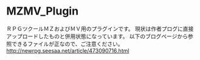# MZMV_Plugin

ＲＰＧツクールＭＺおよびＭＶ用のプラグインです。
現状は作者プログに直接アップロードしたものと併用状態になっています。
以下のブログページから参照できるファイルが正なので、ご注意ください。
http://newrpg.seesaa.net/article/473090716.html
